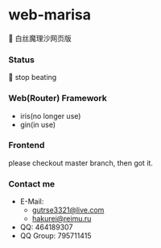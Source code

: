 # web-marisa
🍄 白丝魔理沙网页版

### Status
🤍 stop beating

### Web(Router) Framework
- iris(no longer use)
- gin(in use)

### Frontend
please checkout master branch, then got it.

### Contact me
- E-Mail:
  - gutrse3321@live.com
  - hakurei@reimu.ru
- QQ: 464189307
- QQ Group: 795711415
